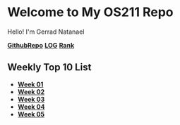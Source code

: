 # Welcome to My OS211 Repo

Hello! I'm Gerrad Natanael

[**GithubRepo**][Github Repo] [**LOG**][Log] [**Rank**][Rank]

## Weekly Top 10 List

* [**Week 01**](W01)
* [**Week 02**](W02)
* [**Week 03**](W03)
* [**Week 04**](W04)
* [**Week 05**](W05)

[Github Repo]: https://github.com/GerradND/os211
[Log]: https://raw.githubusercontent.com/GerradND/os211/master/TXT/mylog.txt
[Rank]: https://raw.githubusercontent.com/GerradND/os211/master/TXT/myrank.txt
